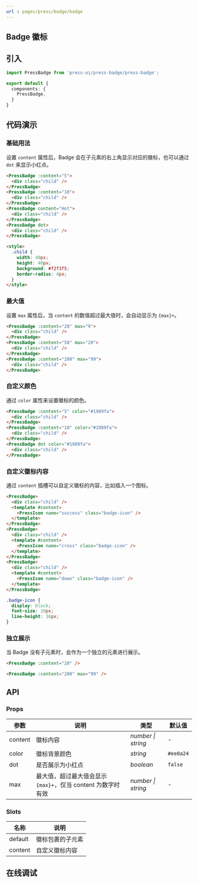 ```yaml
---
url : pages/press/badge/badge
---
```


## Badge 徽标


## 引入

```ts
import PressBadge from 'press-ui/press-badge/press-badge';

export default {
  components: {
    PressBadge,
  }
}
```

## 代码演示

### 基础用法


设置 `content` 属性后，Badge 会在子元素的右上角显示对应的徽标，也可以通过 `dot` 来显示小红点。

```html
<PressBadge :content="5">
  <div class="child" />
</PressBadge>
<PressBadge :content="10">
  <div class="child" />
</PressBadge>
<PressBadge content="Hot">
  <div class="child" />
</PressBadge>
<PressBadge dot>
  <div class="child" />
</PressBadge>

<style>
  .child {
    width: 40px;
    height: 40px;
    background: #f2f3f5;
    border-radius: 4px;
  }
</style>
```

### 最大值

设置 `max` 属性后，当 `content` 的数值超过最大值时，会自动显示为 `{max}+`。

```html
<PressBadge :content="20" max="9">
  <div class="child" />
</PressBadge>
<PressBadge :content="50" max="20">
  <div class="child" />
</PressBadge>
<PressBadge :content="200" max="99">
  <div class="child" />
</PressBadge>
```

### 自定义颜色

通过 `color` 属性来设置徽标的颜色。

```html
<PressBadge :content="5" color="#1989fa">
  <div class="child" />
</PressBadge>
<PressBadge :content="10" color="#1989fa">
  <div class="child" />
</PressBadge>
<PressBadge dot color="#1989fa">
  <div class="child" />
</PressBadge>
```

### 自定义徽标内容

通过 `content` 插槽可以自定义徽标的内容，比如插入一个图标。

```html
<PressBadge>
  <div class="child" />
  <template #content>
    <PressIcon name="success" class="badge-icon" />
  </template>
</PressBadge>
<PressBadge>
  <div class="child" />
  <template #content>
    <PressIcon name="cross" class="badge-icon" />
  </template>
</PressBadge>
<PressBadge>
  <div class="child" />
  <template #content>
    <PressIcon name="down" class="badge-icon" />
  </template>
</PressBadge>
```

```css
.badge-icon {
  display: block;
  font-size: 10px;
  line-height: 16px;
}
```

### 独立展示

当 Badge 没有子元素时，会作为一个独立的元素进行展示。

```html
<PressBadge :content="20" />

<PressBadge :content="200" max="99" />
```

## API

### Props

| 参数    | 说明                                                         | 类型               | 默认值    |
| ------- | ------------------------------------------------------------ | ------------------ | --------- |
| content | 徽标内容                                                     | _number \| string_ | -         |
| color   | 徽标背景颜色                                                 | _string_           | `#ee0a24` |
| dot     | 是否展示为小红点                                             | _boolean_          | `false`   |
| max     | 最大值，超过最大值会显示 `{max}+`，仅当 content 为数字时有效 | _number \| string_ | -         |

### Slots

| 名称    | 说明             |
| ------- | ---------------- |
| default | 徽标包裹的子元素 |
| content | 自定义徽标内容   |

## 在线调试

<debug-online />
